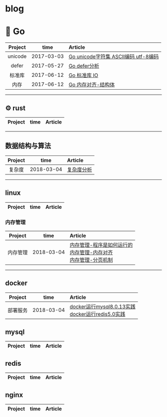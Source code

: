 # blog

# 🐳 Go

| Project | time | Article |
|:-------:|:-------:|:------|
|unicode|2017-03-03| [Go unicode字符集 ASCII编码 utf-8编码](https://www.jianshu.com/p/6d5d9179fd8c)
|defer|2017-05-27|[Go defer分析](https://www.jianshu.com/p/f74fc6166df4)
|标准库|2017-06-12|[Go 标准库 IO](https://www.jianshu.com/p/abc396787a32)
|内存|2017-06-12|[Go 内存对齐-结构体](https://www.jianshu.com/p/a0c5315400a7)



----------------------------

## ⚙ rust
| Project | time | Article |
|:-------:|:-------:|:------|

--------------------------------------
## 数据结构与算法
| Project | time | Article |
|:-------:|:-------:|:------|
|复杂度|2018-03-04| [复杂度分析](https://www.jianshu.com/p/444c65ebb416)

--------------------------------------------------
## linux
| Project | time | Article |
|:-------:|:-------:|:------|

### 内存管理
| Project | time | Article |
|:-------:|:-------:|:------|
|内存管理|2018-03-04| [内存管理-程序是如何运行的](https://www.jianshu.com/p/f42ad2f9af73)<br>[内存管理-内存对齐](https://www.jianshu.com/p/be89357ab475)<br>[内存管理-分页机制](https://www.jianshu.com/p/f9e362e64ef9)


---------------------------------------------------
## docker
| Project | time | Article |
|:-------:|:-------:|:------|
|部署服务|2018-03-04| [docker运行mysql8.0.13实践](https://www.jianshu.com/p/49f7e46cf4c6)<br>[docker运行redis5.0实践](https://www.jianshu.com/p/cb3f94b263da)

## mysql
| Project | time | Article |
|:-------:|:-------:|:------|

## redis
| Project | time | Article |
|:-------:|:-------:|:------|

## nginx
| Project | time | Article |
|:-------:|:-------:|:------|







